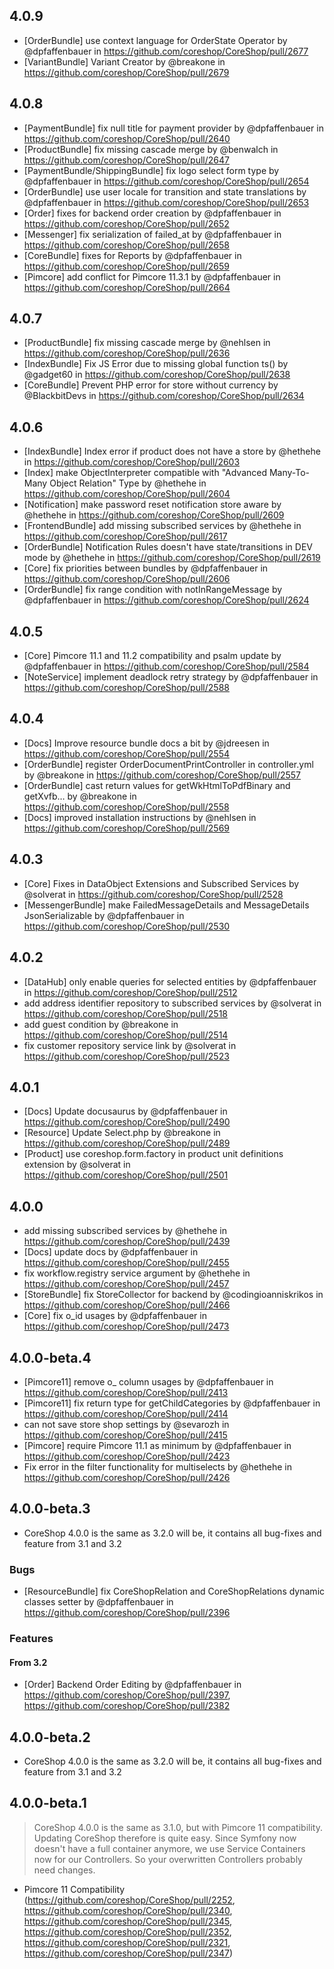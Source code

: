 ## 4.0.9
* [OrderBundle] use context language for OrderState Operator by @dpfaffenbauer in https://github.com/coreshop/CoreShop/pull/2677
* [VariantBundle] Variant Creator by @breakone in https://github.com/coreshop/CoreShop/pull/2679

## 4.0.8
* [PaymentBundle] fix null title for payment provider by @dpfaffenbauer in https://github.com/coreshop/CoreShop/pull/2640
* [ProductBundle] fix missing cascade merge by @benwalch in https://github.com/coreshop/CoreShop/pull/2647
* [PaymentBundle/ShippingBundle] fix logo select form type by @dpfaffenbauer in https://github.com/coreshop/CoreShop/pull/2654
* [OrderBundle] use user locale for transition and state translations by @dpfaffenbauer in https://github.com/coreshop/CoreShop/pull/2653
* [Order] fixes for backend order creation by @dpfaffenbauer in https://github.com/coreshop/CoreShop/pull/2652
* [Messenger] fix serialization of failed_at by @dpfaffenbauer in https://github.com/coreshop/CoreShop/pull/2658
* [CoreBundle] fixes for Reports by @dpfaffenbauer in https://github.com/coreshop/CoreShop/pull/2659
* [Pimcore] add conflict for Pimcore 11.3.1 by @dpfaffenbauer in https://github.com/coreshop/CoreShop/pull/2664

## 4.0.7

* [ProductBundle] fix missing cascade merge by @nehlsen in https://github.com/coreshop/CoreShop/pull/2636
* [IndexBundle] Fix JS Error due to missing global function ts() by @gadget60 in https://github.com/coreshop/CoreShop/pull/2638
* [CoreBundle] Prevent PHP error for store without currency by @BlackbitDevs in https://github.com/coreshop/CoreShop/pull/2634

## 4.0.6

* [IndexBundle] Index error if product does not have a store by @hethehe in https://github.com/coreshop/CoreShop/pull/2603
* [Index] make ObjectInterpreter compatible with "Advanced Many-To-Many Object Relation" Type by @hethehe in https://github.com/coreshop/CoreShop/pull/2604
* [Notification] make password reset notification store aware by @hethehe in https://github.com/coreshop/CoreShop/pull/2609
* [FrontendBundle] add missing subscribed services by @hethehe in https://github.com/coreshop/CoreShop/pull/2617
* [OrderBundle] Notification Rules doesn't have state/transitions in DEV mode by @hethehe in https://github.com/coreshop/CoreShop/pull/2619
* [Core] fix priorities between bundles by @dpfaffenbauer in https://github.com/coreshop/CoreShop/pull/2606
* [OrderBundle] fix range condition with notInRangeMessage by @dpfaffenbauer in https://github.com/coreshop/CoreShop/pull/2624

## 4.0.5

* [Core] Pimcore 11.1 and 11.2 compatibility and psalm update by @dpfaffenbauer in https://github.com/coreshop/CoreShop/pull/2584
* [NoteService] implement deadlock retry strategy by @dpfaffenbauer in https://github.com/coreshop/CoreShop/pull/2588

## 4.0.4

* [Docs] Improve resource bundle docs a bit by @jdreesen in https://github.com/coreshop/CoreShop/pull/2554
* [OrderBundle] register OrderDocumentPrintController in controller.yml by @breakone in https://github.com/coreshop/CoreShop/pull/2557
* [OrderBundle] cast return values for getWkHtmlToPdfBinary and getXvfb… by @breakone in https://github.com/coreshop/CoreShop/pull/2558
* [Docs] improved installation instructions by @nehlsen in https://github.com/coreshop/CoreShop/pull/2569

## 4.0.3

* [Core] Fixes in DataObject Extensions and Subscribed Services by @solverat in https://github.com/coreshop/CoreShop/pull/2528
* [MessengerBundle] make FailedMessageDetails and MessageDetails JsonSerializable by @dpfaffenbauer in https://github.com/coreshop/CoreShop/pull/2530

## 4.0.2

* [DataHub] only enable queries for selected entities by @dpfaffenbauer in https://github.com/coreshop/CoreShop/pull/2512
* add address identifier repository to subscribed services by @solverat in https://github.com/coreshop/CoreShop/pull/2518
* add guest condition by @breakone in https://github.com/coreshop/CoreShop/pull/2514
* fix customer repository service link by @solverat in https://github.com/coreshop/CoreShop/pull/2523

## 4.0.1

* [Docs] Update docusaurus by @dpfaffenbauer in https://github.com/coreshop/CoreShop/pull/2490
* [Resource] Update Select.php by @breakone in https://github.com/coreshop/CoreShop/pull/2489
* [Product] use coreshop.form.factory in product unit definitions extension by @solverat in https://github.com/coreshop/CoreShop/pull/2501

## 4.0.0

* add missing subscribed services by @hethehe in https://github.com/coreshop/CoreShop/pull/2439
* [Docs] update docs by @dpfaffenbauer in https://github.com/coreshop/CoreShop/pull/2455
* fix workflow.registry service argument by @hethehe in https://github.com/coreshop/CoreShop/pull/2457
* [StoreBundle] fix StoreCollector for backend by @codingioanniskrikos in https://github.com/coreshop/CoreShop/pull/2466
* [Core] fix o_id usages by @dpfaffenbauer in https://github.com/coreshop/CoreShop/pull/2473

## 4.0.0-beta.4

* [Pimcore11] remove o_ column usages by @dpfaffenbauer in https://github.com/coreshop/CoreShop/pull/2413
* [Pimcore11] fix return type for getChildCategories by @dpfaffenbauer in https://github.com/coreshop/CoreShop/pull/2414
* can not save store shop settings by @sevarozh in https://github.com/coreshop/CoreShop/pull/2415
* [Pimcore] require Pimcore 11.1 as minimum by @dpfaffenbauer in https://github.com/coreshop/CoreShop/pull/2423
* Fix error in the filter functionality for multiselects by @hethehe in https://github.com/coreshop/CoreShop/pull/2426

## 4.0.0-beta.3
- CoreShop 4.0.0 is the same as 3.2.0 will be, it contains all bug-fixes and feature from 3.1 and 3.2

### Bugs
 - [ResourceBundle] fix CoreShopRelation and CoreShopRelations dynamic classes setter by @dpfaffenbauer in https://github.com/coreshop/CoreShop/pull/2396

### Features
#### From 3.2
- [Order] Backend Order Editing by @dpfaffenbauer in https://github.com/coreshop/CoreShop/pull/2397, https://github.com/coreshop/CoreShop/pull/2382

## 4.0.0-beta.2
 - CoreShop 4.0.0 is the same as 3.2.0 will be, it contains all bug-fixes and feature from 3.1 and 3.2

## 4.0.0-beta.1

> CoreShop 4.0.0 is the same as 3.1.0, but with Pimcore 11 compatibility. Updating CoreShop therefore is quite easy. Since Symfony now doesn't have a full container anymore, we use Service Containers now for our Controllers. So your overwritten Controllers probably need changes.

 - Pimcore 11 Compatibility (https://github.com/coreshop/CoreShop/pull/2252, https://github.com/coreshop/CoreShop/pull/2340, https://github.com/coreshop/CoreShop/pull/2345, https://github.com/coreshop/CoreShop/pull/2352, https://github.com/coreshop/CoreShop/pull/2321, https://github.com/coreshop/CoreShop/pull/2347)
